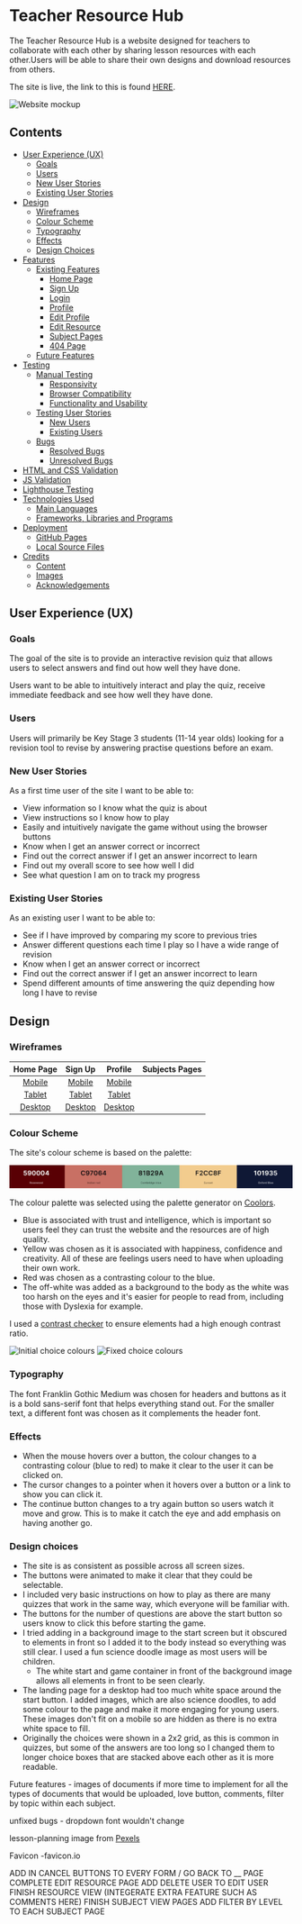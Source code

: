# Teacher Resource Hub

The Teacher Resource Hub is a website designed for teachers to collaborate with each other by sharing lesson resources with each other.Users will be able to share their own designs and download resources from others.

The site is live, the link to this is found [HERE](https://sarah2244-4.github.io/project-3-teacher-resource-hub/).

![Website mockup](assets/images/mockup.JPG)

## Contents

- [User Experience (UX)](#user-experience-ux)
  - [Goals](#goals)
  - [Users](#users)
  - [New User Stories](#new-user-stories)
  - [Existing User Stories](#existing-user-stories)
- [Design](#design)
  - [Wireframes](#wireframes)
  - [Colour Scheme](#colour-scheme)
  - [Typography](#typography)
  - [Effects](#effects)
  - [Design Choices](#design-choices)
- [Features](#features)
  - [Existing Features](#existing-features)
    - [Home Page](#home-page)
    - [Sign Up](#sign-up)
    - [Login](#login)
    - [Profile](#profile)
    - [Edit Profile](#edit-profile)
    - [Edit Resource](#edit-resource)
    - [Subject Pages](#subject-pages)
    - [404 Page](#404-page)
  - [Future Features](#future-features)
- [Testing](#testing)
  - [Manual Testing](#manual-testing)
    - [Responsivity](#responsivity)
    - [Browser Compatibility](#browser-compatibility)
    - [Functionality and Usability](#functionality-and-usability)
  - [Testing User Stories](#testing-user-stories)
    - [New Users](#new-users)
    - [Existing Users](#existing-users)
  - [Bugs](#bugs)
    - [Resolved Bugs](#resolved-bugs)
    - [Unresolved Bugs](#unresolved-bugs)
- [HTML and CSS Validation](#html-and-css-validation)
- [JS Validation](#js-validation)
- [Lighthouse Testing](#lighthouse-testing)
- [Technologies Used](#technologies-used)
  - [Main Languages](#main-languages)
  - [Frameworks, Libraries and Programs](#frameworks-libraries-and-programs)
- [Deployment](#deployment)
  - [GitHub Pages](#github-pages)
  - [Local Source Files](#local-source-files)
- [Credits](#credits)
  - [Content](#content)
  - [Images](#images)
  - [Acknowledgements](#acknowledgements)

## User Experience (UX)

### Goals

The goal of the site is to provide an interactive revision quiz that allows users to select answers and find out how well they have done.

Users want to be able to intuitively interact and play the quiz, receive immediate feedback and see how well they have done. 

### Users

Users will primarily be Key Stage 3 students (11-14 year olds) looking for a revision tool to revise by answering practise questions before an exam. 

### New User Stories

As a first time user of the site I want to be able to:
- View information so I know what the quiz is about
- View instructions so I know how to play
- Easily and intuitively navigate the game without using the browser buttons
- Know when I get an answer correct or incorrect
- Find out the correct answer if I get an answer incorrect to learn
- Find out my overall score to see how well I did 
- See what question I am on to track my progress

### Existing User Stories

As an existing user I want to be able to:
- See if I have improved by comparing my score to previous tries
- Answer different questions each time I play so I have a wide range of revision
- Know when I get an answer correct or incorrect
- Find out the correct answer if I get an answer incorrect to learn
- Spend different amounts of time answering the quiz depending how long I have to revise

## Design

### Wireframes

| Home Page | Sign Up | Profile | Subjects Pages |
| :---: | :---: | :---: | :---: |
| [Mobile](assets/images/wireframes/mobile-start.jpg) | [Mobile](assets/images/wireframes/mobile-game.jpg) | [Mobile](assets/images/wireframes/mobile-result.jpg) |
| [Tablet](assets/images/wireframes/tablet-start.jpg) | [Tablet](assets/images/wireframes/tablet-game.jpg) |[Tablet](assets/images/wireframes/tablet-result.jpg)|
| [Desktop](assets/images/wireframes/desktop-start.jpg) | [Desktop](assets/images/wireframes/desktop-game.jpg) | [Desktop](assets/images/wireframes/desktop-result.jpg) |


### Colour Scheme

The site's colour scheme is based on the palette:

![Colour scheme](resourcehub/static/assets/images/colour-scheme.JPG)

The colour palette was selected using the palette generator on [Coolors](coolors.co).
- Blue is associated with trust and intelligence, which is important so users feel they can trust the website and the resources are of high quality. 
- Yellow was chosen as it is associated with happiness, confidence and creativity. All of these are feelings users need to have when uploading their own work. 
- Red was chosen as a contrasting colour to the blue. 
- The off-white was added as a background to the body as the white was too harsh on the eyes and it's easier for people to read from, including those with Dyslexia for example.

I used a [contrast checker](https://webaim.org/resources/contrastchecker/) to ensure elements had a high enough contrast ratio.

![Initial choice colours](assets/images/choice-contrast-one.JPG)
![Fixed choice colours](assets/images/choice-contrast-fixed.JPG)

### Typography

The font Franklin Gothic Medium was chosen for headers and buttons as it is a bold sans-serif font that helps everything stand out. For the smaller text, a different font was chosen as it complements the header font. 

### Effects 

- When the mouse hovers over a button, the colour changes to a contrasting colour (blue to red) to make it clear to the user it can be clicked on. 
- The cursor changes to a pointer when it hovers over a button or a link to show you can click it.
- The continue button changes to a try again button so users watch it move and grow. This is to make it catch the eye and add emphasis on having another go. 

### Design choices

- The site is as consistent as possible across all screen sizes. 
- The buttons were animated to make it clear that they could be selectable. 
- I included very basic instructions on how to play as there are many quizzes that work in the same way, which everyone will be familiar with. 
- The buttons for the number of questions are above the start button so users know to click this before starting the game. 
- I tried adding in a background image to the start screen but it obscured to elements in front so I added it to the body instead so everything was still clear. I used a fun science doodle image as most users will be children.
  - The white start and game container in front of the background image allows all elements in front to be seen clearly. 
- The landing page for a desktop had too much white space around the start button. I added images, which are also science doodles, to add some colour to the page and make it more engaging for young users. These images don't fit on a mobile so are hidden as there is no extra white space to fill. 
- Originally the choices were shown in a 2x2 grid, as this is common in quizzes, but some of the answers are too long so I changed them to longer choice boxes that are stacked above each other as it is more readable. 





Future features - images of documents if more time to implement for all the types of documents that would be uploaded, love button, comments, filter by topic within each subject.  

unfixed bugs - dropdown font wouldn't change 

lesson-planning image from [Pexels](https://www.pexels.com/photo/silver-ipad-545057/)

Favicon -favicon.io 

ADD IN CANCEL BUTTONS TO EVERY FORM / GO BACK TO __ PAGE
COMPLETE EDIT RESOURCE PAGE 
ADD DELETE USER TO EDIT USER 
FINISH RESOURCE VIEW (INTEGERATE EXTRA FEATURE SUCH AS COMMENTS HERE)
FINISH SUBJECT VIEW PAGES 
ADD FILTER BY LEVEL TO EACH SUBJECT PAGE 

